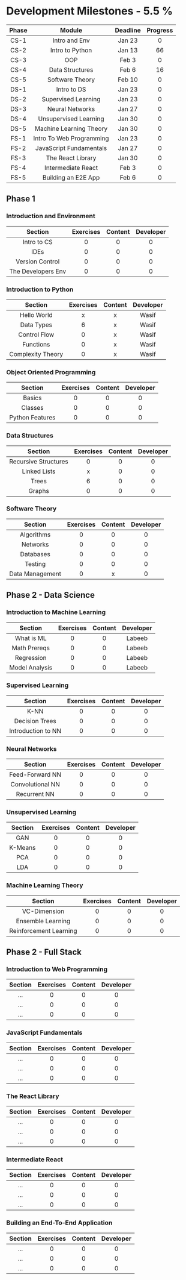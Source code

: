 # Development Milestones - 5.5 %

|Phase |    Module               | Deadline       | Progress       | 
|:----:|:-----------------------:|:--------------:|:--------------:|
| CS-1 | Intro and Env           | Jan 23         | 0              |
| CS-2 | Intro to Python         | Jan 13         | 66             |
| CS-3 | OOP                     | Feb 3          | 0              |
| CS-4 | Data Structures         | Feb 6          | 16             |
| CS-5 | Software Theory         | Feb 10         | 0              |
| DS-1 | Intro to DS             | Jan 23         | 0              |
| DS-2 | Supervised Learning     | Jan 23         | 0              |
| DS-3 | Neural Networks         | Jan 27         | 0              |
| DS-4 | Unsupervised Learning   | Jan 30         | 0              |
| DS-5 | Machine Learning Theory | Jan 30         | 0              |
| FS-1 | Intro To Web Programming| Jan 23         | 0              |
| FS-2 | JavaScript Fundamentals | Jan 27         | 0              |
| FS-3 | The React Library       | Jan 30         | 0              |
| FS-4 | Intermediate React      | Feb 3          | 0              |
| FS-5 | Building an E2E App     | Feb 6          | 0              |

## Phase 1

### Introduction and Environment

|    Section         | Exercises      |  Content      | Developer |
|:------------------:|:--------------:|:-------------:|:---------:|
| Intro to CS        | 0              | 0             | 0         |
| IDEs               | 0              | 0             | 0         |
| Version Control    | 0              | 0             | 0         |
| The Developers Env | 0              | 0             | 0         |

### Introduction to Python

|    Section         | Exercises      |  Content      | Developer |
|:-----------------:|:--------------:|:-------------:|:---------:|
| Hello World       | x              | x             | Wasif     |
| Data Types        | 6              | x             | Wasif     |
| Control Flow      | 0              | x             | Wasif     |
| Functions         | 0              | x             | Wasif     |
| Complexity Theory | 0              | x             | Wasif     |

### Object Oriented Programming

|    Section         | Exercises      |  Content      | Developer |
|:------------------:|:--------------:|:-------------:|:---------:|
| Basics             | 0              | 0             | 0         |
| Classes            | 0              | 0             | 0         |
| Python Features    | 0              | 0             | 0         |

### Data Structures

|    Section           | Exercises      |  Content      | Developer |
|:--------------------:|:--------------:|:-------------:|:---------:|
| Recursive Structures | 0              | 0             | 0         |
| Linked Lists         | x              | 0             | 0         |
| Trees                | 6              | 0             | 0         |
| Graphs               | 0              | 0             | 0         |

### Software Theory

|    Section        | Exercises      |  Content      | Developer |
|:-----------------:|:--------------:|:-------------:|:---------:|
| Algorithms        | 0              | 0             | 0         |
| Networks          | 0              | 0             | 0         |
| Databases         | 0              | 0             | 0         |
| Testing           | 0              | 0             | 0         |
| Data Management   | 0              | x             | 0         |

## Phase 2 - Data Science

### Introduction to Machine Learning

|    Section              | Exercises      |  Content      | Developer |
|:----------------------:|:--------------:|:-------------:|:---------:|
| What is ML             | 0              | 0             | Labeeb    |
| Math Prereqs           | 0              | 0             | Labeeb    |
| Regression             | 0              | 0             | Labeeb    |
| Model Analysis         | 0              | 0             | Labeeb    |

### Supervised Learning

|    Section               | Exercises      |  Content      | Developer |
|:-----------------------:|:--------------:|:-------------:|:---------:|
| K-NN                    | 0              | 0             | 0         |
| Decision Trees          | 0              | 0             | 0         |
| Introduction to NN      | 0              | 0             | 0         |

### Neural Networks

|    Section              | Exercises      |  Content      | Developer |
|:-----------------------:|:--------------:|:-------------:|:---------:|
| Feed-Forward NN         | 0              | 0             | 0         |
| Convolutional NN        | 0              | 0             | 0         |
| Recurrent NN            | 0              | 0             | 0         |
  
### Unsupervised Learning

|   Section | Exercises      |  Content      | Developer |
|:---------:|:--------------:|:-------------:|:---------:|
| GAN       | 0              | 0             | 0         |
| K-Means   | 0              | 0             | 0         |
| PCA       | 0              | 0             | 0         |
| LDA       | 0              | 0             | 0         |

### Machine Learning Theory

|    Section             | Exercises      |  Content      | Developer |
|:----------------------:|:--------------:|:-------------:|:---------:|
| VC-Dimension           | 0              | 0             | 0         |
| Ensemble Learning      | 0              | 0             | 0         |
| Reinforcement Learning | 0              | 0             | 0         |

## Phase 2 - Full Stack

### Introduction to Web Programming
|    Section           | Exercises      |  Content      | Developer |
|:--------------------:|:--------------:|:-------------:|:---------:|
| ... | 0              | 0             | 0         |
| ... | 0              | 0             | 0         |
| ... | 0              | 0             | 0         |

### JavaScript Fundamentals
|    Section           | Exercises      |  Content      | Developer |
|:--------------------:|:--------------:|:-------------:|:---------:|
| ... | 0              | 0             | 0         |
| ... | 0              | 0             | 0         |
| ... | 0              | 0             | 0         |

### The React  Library
|    Section           | Exercises      |  Content      | Developer |
|:--------------------:|:--------------:|:-------------:|:---------:|
| ... | 0              | 0             | 0         |
| ... | 0              | 0             | 0         |
| ... | 0              | 0             | 0         |

### Intermediate React
|    Section           | Exercises      |  Content      | Developer |
|:--------------------:|:--------------:|:-------------:|:---------:|
| ... | 0              | 0             | 0         |
| ... | 0              | 0             | 0         |
| ... | 0              | 0             | 0         |

### Building an End-To-End Application
|    Section           | Exercises      |  Content      | Developer |
|:--------------------:|:--------------:|:-------------:|:---------:|
| ... | 0              | 0             | 0         |
| ... | 0              | 0             | 0         |
| ... | 0              | 0             | 0         |
